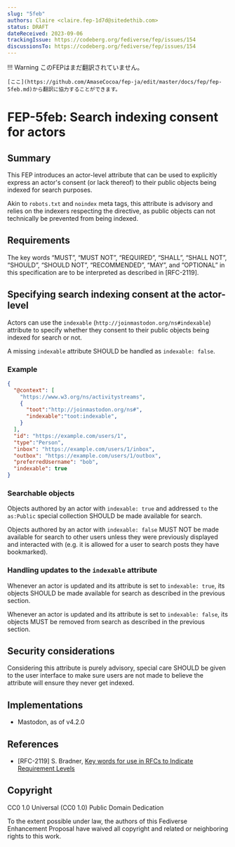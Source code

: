 ```yaml
---
slug: "5feb"
authors: Claire <claire.fep-1d7d@sitedethib.com>
status: DRAFT
dateReceived: 2023-09-06
trackingIssue: https://codeberg.org/fediverse/fep/issues/154
discussionsTo: https://codeberg.org/fediverse/fep/issues/154
---
```

!!! Warning
    このFEPはまだ翻訳されていません。

    [ここ](https://github.com/AmaseCocoa/fep-ja/edit/master/docs/fep/fep-5feb.md)から翻訳に協力することができます。
# FEP-5feb: Search indexing consent for actors

## Summary

This FEP introduces an actor-level attribute that can be used to explicitly express an actor's consent (or lack thereof) to their public objects being indexed for search purposes.

Akin to `robots.txt` and `noindex` meta tags, this attribute is advisory and relies on the indexers respecting the directive, as public objects can not technically be prevented from being indexed.

## Requirements

The key words “MUST”, “MUST NOT”, “REQUIRED”, “SHALL”, “SHALL NOT”, “SHOULD”, “SHOULD NOT”, “RECOMMENDED”, “MAY”, and “OPTIONAL” in this specification are to be interpreted as described in [RFC-2119].

## Specifying search indexing consent at the actor-level

Actors can use the `indexable` (`http://joinmastodon.org/ns#indexable`) attribute to specify whether they consent to their public objects being indexed for search or not.

A missing `indexable` attribute SHOULD be handled as `indexable: false`.

### Example

```json
{
  "@context": [
    "https://www.w3.org/ns/activitystreams",
    {
      "toot":"http://joinmastodon.org/ns#",
      "indexable":"toot:indexable",
    }
  ],
  "id": "https://example.com/users/1",
  "type":"Person",
  "inbox": "https://example.com/users/1/inbox",
  "outbox": "https://example.com/users/1/outbox",
  "preferredUsername": "bob",
  "indexable": true
}
```

### Searchable objects

Objects authored by an actor with `indexable: true` and addressed `to` the `as:Public` special collection SHOULD be made available for search.

Objects authored by an actor with `indexable: false` MUST NOT be made available for search to other users unless they were previously displayed and interacted with (e.g. it is allowed for a user to search posts they have bookmarked).

### Handling updates to the `indexable` attribute

Whenever an actor is updated and its attribute is set to `indexable: true`, its objects SHOULD be made available for search as described in the previous section.

Whenever an actor is updated and its attribute is set to `indexable: false`, its objects MUST be removed from search as described in the previous section.

## Security considerations

Considering this attribute is purely advisory, special care SHOULD be given to the user interface to make sure users are not made to believe the attribute will ensure they never get indexed.

## Implementations

- Mastodon, as of v4.2.0

## References

- [RFC-2119] S. Bradner, [Key words for use in RFCs to Indicate Requirement Levels](https://tools.ietf.org/html/rfc2119.html)

## Copyright

CC0 1.0 Universal (CC0 1.0) Public Domain Dedication 

To the extent possible under law, the authors of this Fediverse Enhancement Proposal have waived all copyright and related or neighboring rights to this work.
